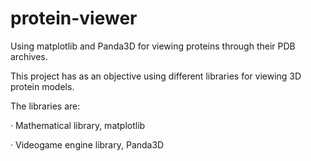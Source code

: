 # protein-viewer
Using matplotlib and Panda3D for viewing proteins through their PDB archives.

This project has as an objective using different libraries for viewing 3D protein models.

The libraries are:

· Mathematical library, matplotlib

· Videogame engine library, Panda3D
